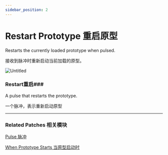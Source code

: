 ```yaml
---
sidebar_position: 2
---
```


# Restart Prototype 重启原型

Restarts the currently loaded prototype when pulsed.

接收到脉冲时重新启动当前加载的原型。

![Untitled](https://s3.us-west-2.amazonaws.com/secure.notion-static.com/dd8c20cf-c52c-43ff-b06d-de8ac5a44fe1/Untitled.png?X-Amz-Algorithm=AWS4-HMAC-SHA256&X-Amz-Content-Sha256=UNSIGNED-PAYLOAD&X-Amz-Credential=AKIAT73L2G45EIPT3X45%2F20220602%2Fus-west-2%2Fs3%2Faws4_request&X-Amz-Date=20220602T181945Z&X-Amz-Expires=86400&X-Amz-Signature=8796db359c360e4b61dc69c66c419debf9ca65c90fc42d654bc4a555d41a4f10&X-Amz-SignedHeaders=host&response-content-disposition=filename%20%3D%22Untitled.png%22&x-id=GetObject)

### Restart重启### 

A pulse that restarts the prototype.

一个脉冲，表示重新启动原型

------

### Related Patches 相关模块

[Pulse 脉冲](https://www.notion.so/Pulse-ac15ab739fed400496866264e653095f)

[When Prototype Starts 当原型启动时](https://www.notion.so/When-Prototype-Starts-12d376a890464eafb4479f301add9e73)
